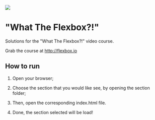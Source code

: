 ![](https://courses.wesbos.com/images/WTF/share.png)


# "What The Flexbox?!"

Solutions for the "What The Flexbox?!" video course.

Grab the course at <http://flexbox.io>

## How to run

1. Open your browser;

2. Choose the section that you would like see, by opening the section folder;

3. Then, open the corresponding index.html file.

4. Done, the section selected will be load!